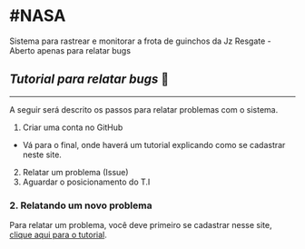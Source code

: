 #NASA
======
Sistema para rastrear e monitorar a frota de guinchos da Jz Resgate - Aberto apenas para relatar bugs

## _Tutorial para relatar bugs_ :red_circle:
------------------------------

A seguir será descrito os passos para relatar problemas com o sistema.

1. Criar uma conta no GitHub
  * Vá para o final, onde haverá um tutorial explicando como se cadastrar neste site.
2. Relatar um problema (Issue)
3. Aguardar o posicionamento do T.I

### 2. Relatando um novo problema

Para relatar um problema, você deve primeiro se cadastrar nesse site, [clique aqui para o tutorial](https://pages.github.com/).
